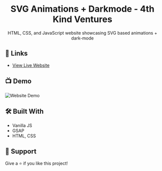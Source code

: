 <h1 align="center">SVG Animations + Darkmode - 4th Kind Ventures</h1>

<p align="center">HTML, CSS, and JavaScript website showcasing SVG based animations + dark-mode</p>

## 🔗 Links

- [View Live Website](https://andrey-mitko.github.io/4th-Kind-Ventures/ "Live View")

## 📺 Demo

![Website Demo](assets/demo.gif)

## 🛠 Built With

- Vanilla JS
- GSAP
- HTML, CSS

## 🤝 Support

Give a ⭐️ if you like this project!
